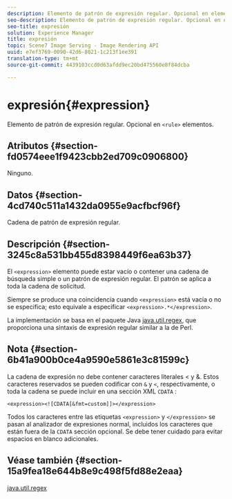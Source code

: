 ```yaml
---
description: Elemento de patrón de expresión regular. Opcional en elementos <rule>.
seo-description: Elemento de patrón de expresión regular. Opcional en elementos <rule>.
seo-title: expresión
solution: Experience Manager
title: expresión
topic: Scene7 Image Serving - Image Rendering API
uuid: e7ef3769-0090-42d6-8021-1c213f1ee391
translation-type: tm+mt
source-git-commit: 4439103ccd0d63afdd9ec20bd475560e8f84dcba

---
```



# expresión{#expression}

Elemento de patrón de expresión regular. Opcional en `<rule>` elementos.

## Atributos {#section-fd0574eee1f9423cbb2ed709c0906800}

Ninguno.

## Datos {#section-4cd740c511a1432da0955e9acfbcf96f}

Cadena de patrón de expresión regular.

## Descripción {#section-3245c8a531bb455d8398449f6ea63b37}

El `<expression>` elemento puede estar vacío o contener una cadena de búsqueda simple o un patrón de expresión regular. El patrón se aplica a toda la cadena de solicitud.

Siempre se produce una coincidencia cuando `<expression>` está vacía o no se especifica; esto equivale a especificar `<expression>.*</expression>`.

La implementación se basa en el paquete Java [java.util.regex](../../../../../ir-api/material-cat/image-rendering-api-ref/c-ir-material-catalog/c-ir-rule-set-reference/r-ir-expression.md#reference-49867deecb58412bbdc2ced564bbea3e), que proporciona una sintaxis de expresión regular similar a la de Perl.

## Nota {#section-6b41a900b0ce4a9590e5861e3c81599c}

La cadena de expresión no debe contener caracteres literales &lt; y &amp;. Estos caracteres reservados se pueden codificar con `&` y `<`, respectivamente, o toda la cadena se puede incluir en una sección XML `CDATA` :

`<expression><![CDATA[&fmt=custom]]></expression>`

Todos los caracteres entre las etiquetas `<expression>` y `</expression>` se pasan al analizador de expresiones normal, incluidos los caracteres que están fuera de la `CDATA` sección opcional. Se debe tener cuidado para evitar espacios en blanco adicionales.

## Véase también {#section-15a9fea18e644b8e9c498f5fd88e2eaa}

[java.util.regex](https://www2.cs.duke.edu/csed/java/jdk1.4.2/docs/api/)
